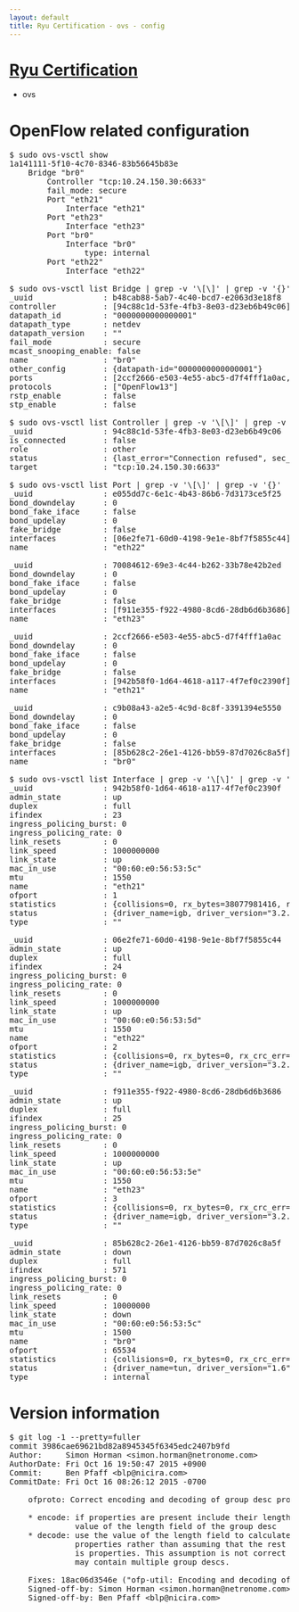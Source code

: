 ```yaml
---
layout: default
title: Ryu Certification - ovs - config
---
```

# [Ryu Certification](http://osrg.github.io/ryu/certification.html)
* ovs 

# OpenFlow related configuration
<pre>
$ sudo ovs-vsctl show
1a141111-5f10-4c70-8346-83b56645b83e
    Bridge "br0"
        Controller "tcp:10.24.150.30:6633"
        fail_mode: secure
        Port "eth21"
            Interface "eth21"
        Port "eth23"
            Interface "eth23"
        Port "br0"
            Interface "br0"
                type: internal
        Port "eth22"
            Interface "eth22"

$ sudo ovs-vsctl list Bridge | grep -v '\[\]' | grep -v '{}'
_uuid               : b48cab88-5ab7-4c40-bcd7-e2063d3e18f8
controller          : [94c88c1d-53fe-4fb3-8e03-d23eb6b49c06]
datapath_id         : "0000000000000001"
datapath_type       : netdev
datapath_version    : "<built-in>"
fail_mode           : secure
mcast_snooping_enable: false
name                : "br0"
other_config        : {datapath-id="0000000000000001"}
ports               : [2ccf2666-e503-4e55-abc5-d7f4fff1a0ac, 70084612-69e3-4c44-b262-33b78e42b2ed, c9b08a43-a2e5-4c9d-8c8f-3391394e5550, e055dd7c-6e1c-4b43-86b6-7d3173ce5f25]
protocols           : ["OpenFlow13"]
rstp_enable         : false
stp_enable          : false

$ sudo ovs-vsctl list Controller | grep -v '\[\]' | grep -v '{}'
_uuid               : 94c88c1d-53fe-4fb3-8e03-d23eb6b49c06
is_connected        : false
role                : other
status              : {last_error="Connection refused", sec_since_connect="757", sec_since_disconnect="2", state=BACKOFF}
target              : "tcp:10.24.150.30:6633"

$ sudo ovs-vsctl list Port | grep -v '\[\]' | grep -v '{}'
_uuid               : e055dd7c-6e1c-4b43-86b6-7d3173ce5f25
bond_downdelay      : 0
bond_fake_iface     : false
bond_updelay        : 0
fake_bridge         : false
interfaces          : [06e2fe71-60d0-4198-9e1e-8bf7f5855c44]
name                : "eth22"

_uuid               : 70084612-69e3-4c44-b262-33b78e42b2ed
bond_downdelay      : 0
bond_fake_iface     : false
bond_updelay        : 0
fake_bridge         : false
interfaces          : [f911e355-f922-4980-8cd6-28db6d6b3686]
name                : "eth23"

_uuid               : 2ccf2666-e503-4e55-abc5-d7f4fff1a0ac
bond_downdelay      : 0
bond_fake_iface     : false
bond_updelay        : 0
fake_bridge         : false
interfaces          : [942b58f0-1d64-4618-a117-4f7ef0c2390f]
name                : "eth21"

_uuid               : c9b08a43-a2e5-4c9d-8c8f-3391394e5550
bond_downdelay      : 0
bond_fake_iface     : false
bond_updelay        : 0
fake_bridge         : false
interfaces          : [85b628c2-26e1-4126-bb59-87d7026c8a5f]
name                : "br0"

$ sudo ovs-vsctl list Interface | grep -v '\[\]' | grep -v '{}'
_uuid               : 942b58f0-1d64-4618-a117-4f7ef0c2390f
admin_state         : up
duplex              : full
ifindex             : 23
ingress_policing_burst: 0
ingress_policing_rate: 0
link_resets         : 0
link_speed          : 1000000000
link_state          : up
mac_in_use          : "00:60:e0:56:53:5c"
mtu                 : 1550
name                : "eth21"
ofport              : 1
statistics          : {collisions=0, rx_bytes=38077981416, rx_crc_err=0, rx_dropped=0, rx_errors=0, rx_frame_err=0, rx_over_err=0, rx_packets=25411271, tx_bytes=0, tx_dropped=0, tx_errors=0, tx_packets=0}
status              : {driver_name=igb, driver_version="3.2.10-k", firmware_version="2.10-9"}
type                : ""

_uuid               : 06e2fe71-60d0-4198-9e1e-8bf7f5855c44
admin_state         : up
duplex              : full
ifindex             : 24
ingress_policing_burst: 0
ingress_policing_rate: 0
link_resets         : 0
link_speed          : 1000000000
link_state          : up
mac_in_use          : "00:60:e0:56:53:5d"
mtu                 : 1550
name                : "eth22"
ofport              : 2
statistics          : {collisions=0, rx_bytes=0, rx_crc_err=0, rx_dropped=0, rx_errors=0, rx_frame_err=0, rx_over_err=0, rx_packets=0, tx_bytes=27296703832, tx_dropped=0, tx_errors=0, tx_packets=18209330}
status              : {driver_name=igb, driver_version="3.2.10-k", firmware_version="2.10-9"}
type                : ""

_uuid               : f911e355-f922-4980-8cd6-28db6d6b3686
admin_state         : up
duplex              : full
ifindex             : 25
ingress_policing_burst: 0
ingress_policing_rate: 0
link_resets         : 0
link_speed          : 1000000000
link_state          : up
mac_in_use          : "00:60:e0:56:53:5e"
mtu                 : 1550
name                : "eth23"
ofport              : 3
statistics          : {collisions=0, rx_bytes=0, rx_crc_err=0, rx_dropped=0, rx_errors=0, rx_frame_err=0, rx_over_err=0, rx_packets=0, tx_bytes=3269488500, tx_dropped=0, tx_errors=0, tx_packets=2179659}
status              : {driver_name=igb, driver_version="3.2.10-k", firmware_version="2.10-9"}
type                : ""

_uuid               : 85b628c2-26e1-4126-bb59-87d7026c8a5f
admin_state         : down
duplex              : full
ifindex             : 571
ingress_policing_burst: 0
ingress_policing_rate: 0
link_resets         : 0
link_speed          : 10000000
link_state          : down
mac_in_use          : "00:60:e0:56:53:5c"
mtu                 : 1500
name                : "br0"
ofport              : 65534
statistics          : {collisions=0, rx_bytes=0, rx_crc_err=0, rx_dropped=0, rx_errors=0, rx_frame_err=0, rx_over_err=0, rx_packets=0, tx_bytes=0, tx_dropped=0, tx_errors=0, tx_packets=0}
status              : {driver_name=tun, driver_version="1.6", firmware_version="N/A"}
type                : internal
</pre>

# Version information
<pre>
$ git log -1 --pretty=fuller
commit 3986cae69621bd82a8945345f6345edc2407b9fd
Author:     Simon Horman &lt;simon.horman@netronome.com&gt;
AuthorDate: Fri Oct 16 19:50:47 2015 +0900
Commit:     Ben Pfaff &lt;blp@nicira.com&gt;
CommitDate: Fri Oct 16 08:26:12 2015 -0700

    ofproto: Correct encoding and decoding of group desc properties.
    
    * encode: if properties are present include their length in
              value of the length field of the group desc
    * decode: use the value of the length field to calculate the length of
              properties rather than assuming that the rest of the message
              is properties. This assumption is not correct as a message
              may contain multiple group descs.
    
    Fixes: 18ac06d3546e &#40;&quot;ofp-util: Encoding and decoding of &#40;draft&#41; OpenFlow 1.5 group messages.&quot;&#41;
    Signed-off-by: Simon Horman &lt;simon.horman@netronome.com&gt;
    Signed-off-by: Ben Pfaff &lt;blp@nicira.com&gt;
</pre>
